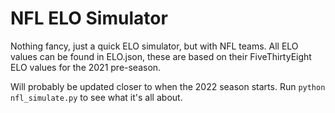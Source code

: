 # NFL ELO Simulator

Nothing fancy, just a quick ELO simulator, but with NFL teams.
All ELO values can be found in ELO.json, these are based on their FiveThirtyEight ELO values for the 2021 pre-season.

Will probably be updated closer to when the 2022 season starts.
Run `python nfl_simulate.py` to see what it's all about.
